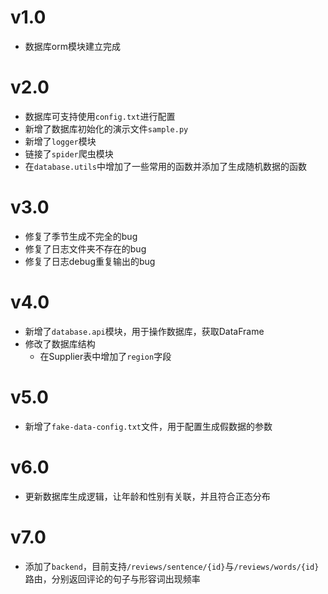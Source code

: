 # v1.0
- 数据库orm模块建立完成

# v2.0
- 数据库可支持使用`config.txt`进行配置
- 新增了数据库初始化的演示文件`sample.py`
- 新增了`logger`模块
- 链接了`spider`爬虫模块
- 在`database.utils`中增加了一些常用的函数并添加了生成随机数据的函数

# v3.0
- 修复了季节生成不完全的bug
- 修复了日志文件夹不存在的bug
- 修复了日志debug重复输出的bug

# v4.0
- 新增了`database.api`模块，用于操作数据库，获取DataFrame
- 修改了数据库结构
  - 在Supplier表中增加了`region`字段
  
# v5.0
- 新增了`fake-data-config.txt`文件，用于配置生成假数据的参数

# v6.0
- 更新数据库生成逻辑，让年龄和性别有关联，并且符合正态分布

# v7.0
- 添加了`backend`，目前支持`/reviews/sentence/{id}`与`/reviews/words/{id}`路由，分别返回评论的句子与形容词出现频率